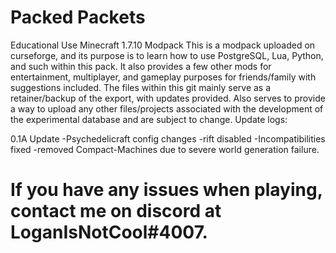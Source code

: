 # Packed Packets
Educational Use Minecraft 1.7.10 Modpack
This is a modpack uploaded on curseforge, and its purpose is to learn how to use PostgreSQL, Lua, Python, and such within this pack. It also provides a few other mods for entertainment, multiplayer, and gameplay purposes for friends/family with suggestions included.
The files within this git mainly serve as a retainer/backup of the export, with updates provided. Also serves to provide a way to upload any other files/projects associated with the development of the experimental database and are subject to change.
Update logs:

0.1A Update
-Psychedelicraft config changes
     -rift disabled
-Incompatibilities fixed
 -removed Compact-Machines due to severe world generation failure.
 
# If you have any issues when playing, contact me on discord at LoganIsNotCool#4007.
